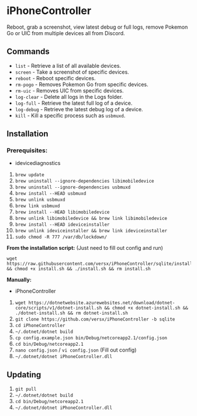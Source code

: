 # iPhoneController  
Reboot, grab a screenshot, view latest debug or full logs, remove Pokemon Go or UIC from multiple devices all from Discord.  

## Commands  
- `list` - Retrieve a list of all available devices.  
- `screen` - Take a screenshot of specific devices.  
- `reboot` - Reboot specific devices.  
- `rm-pogo` - Removes Pokemon Go from specific devices.  
- `rm-uic` - Removes UIC from specific devices.  
- `log-clear` - Delete all logs in the Logs folder.  
- `log-full` - Retrieve the latest full log of a device.  
- `log-debug` - Retrieve the latest debug log of a device.  
- `kill` - Kill a specific process such as `usbmuxd`.  

## Installation  

### Prerequisites:  
- idevicediagnostics  
1. `brew update`  
2. `brew uninstall --ignore-dependencies libimobiledevice`  
3. `brew uninstall --ignore-dependencies usbmuxd`  
4. `brew install --HEAD usbmuxd`  
5. `brew unlink usbmuxd`  
6. `brew link usbmuxd`  
7. `brew install --HEAD libimobiledevice`  
8. `brew unlink libimobiledevice && brew link libimobiledevice`  
9. `brew install --HEAD ideviceinstaller`  
10. `brew unlink ideviceinstaller && brew link ideviceinstaller`  
11. `sudo chmod -R 777 /var/db/lockdown/`  


**From the installation script:** (Just need to fill out config and run)  
```
wget https://raw.githubusercontent.com/versx/iPhoneController/sqlite/install.sh && chmod +x install.sh && ./install.sh && rm install.sh
```

**Manually:**
- iPhoneController
1. `wget https://dotnetwebsite.azurewebsites.net/download/dotnet-core/scripts/v1/dotnet-install.sh && chmod +x dotnet-install.sh && ./dotnet-install.sh && rm dotnet-install.sh`  
2. `git clone https://github.com/versx/iPhoneController -b sqlite`  
3. `cd iPhoneController`  
4. `~/.dotnet/dotnet build`  
5. `cp config.example.json bin/Debug/netcoreapp2.1/config.json`  
6. `cd bin/Debug/netcoreapp2.1`  
7. `nano config.json` / `vi config.json` (Fill out config)  
8. `~/.dotnet/dotnet iPhoneController.dll`  

## Updating  
1. `git pull`  
2. `~/.dotnet/dotnet build`  
3. `cd bin/Debug/netcoreapp2.1`  
4. `~/.dotnet/dotnet iPhoneController.dll`  
